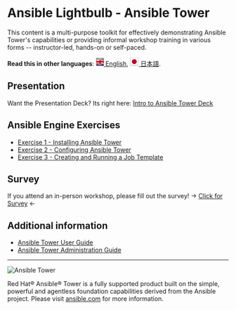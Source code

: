 # Ansible Lightbulb - Ansible Tower

This content is a multi-purpose toolkit for effectively demonstrating Ansible Tower's capabilities or providing informal workshop training in various forms -- instructor-led, hands-on or self-paced.

**Read this in other languages**: [![uk](../../images/uk.png) English](README.md),  [![uk](../../images/japan.png) 日本語](README.ja.md).

## Presentation
Want the Presentation Deck?  Its right here:
[Intro to Ansible Tower Deck](https://network-automation.github.io/linklight/decks/tower_intro.pdf)

## Ansible Engine Exercises

 - [Exercise 1 - Installing Ansible Tower](1-install)
 - [Exercise 2 - Configuring Ansible Tower](2-config)
 - [Exercise 3 - Creating and Running a Job Template](3-create)
<!--- - [Exercise 4 - Using Ansible to Implement Security](4-security) --->

## Survey
If you attend an in-person workshop, please fill out the survey!
-> [Click for Survey](http://bit.ly/net-lightbulb-survey) <-

## Additional information
 - [Ansible Tower User Guide](http://docs.ansible.com/ansible-tower/latest/html/userguide/index.html)
 - [Ansible Tower Administration Guide](http://docs.ansible.com/ansible-tower/latest/html/administration/index.html)

 ---
 ![Ansible Tower](ansible_tower_logo.png)

Red Hat® Ansible® Tower is a fully supported product built on the simple, powerful and agentless foundation capabilities derived from the Ansible project.  Please visit [ansible.com](https://www.ansible.com/tower) for more information.
